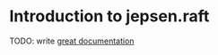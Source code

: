 # Introduction to jepsen.raft

TODO: write [great documentation](http://jacobian.org/writing/what-to-write/)
